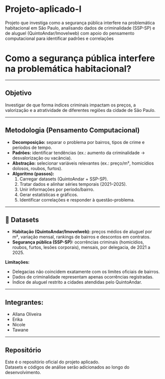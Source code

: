 # Projeto-aplicado-I
Projeto que investiga como a segurança pública interfere na problemática habitacional em São Paulo, analisando dados de criminalidade (SSP-SP) e de aluguel (QuintoAndar/Imovelweb) com apoio do pensamento computacional para identificar padrões e correlações

# Como a segurança pública interfere na problemática habitacional?  

---

## Objetivo  
Investigar de que forma índices criminais impactam os preços, a valorização e a atratividade de diferentes regiões da cidade de São Paulo.  

---

## Metodologia (Pensamento Computacional)  
- **Decomposição:** separar o problema por bairros, tipos de crime e períodos de tempo.  
- **Padrões:** identificar tendências (ex.: aumento da criminalidade → desvalorização ou vacância).  
- **Abstração:** selecionar variáveis relevantes (ex.: preço/m², homicídios dolosos, roubos, furtos).  
- **Algoritmo (passos):**  
  1. Carregar datasets (QuintoAndar + SSP-SP).  
  2. Tratar dados e alinhar séries temporais (2021–2025).  
  3. Unir informações por período/bairro.  
  4. Gerar estatísticas e gráficos.  
  5. Identificar correlações e responder à questão-problema.  

---

## 📂 Datasets  
- **Habitação (QuintoAndar/Imovelweb):** preços médios de aluguel por m², variação mensal, rankings de bairros e descontos em contratos.  
- **Segurança pública (SSP-SP):** ocorrências criminais (homicídios, roubos, furtos, lesões corporais), mensais, por delegacia, de 2021 a 2025.  

**Limitações:**  
- Delegacias não coincidem exatamente com os limites oficiais de bairros.  
- Dados de criminalidade representam apenas ocorrências registradas.  
- Índice de aluguel restrito a cidades atendidas pelo QuintoAndar.  

---

## Integrantes:
- Allana Oliveira 
- Erika
- Nicole 
- Tawane

---

## Repositório  
Este é o repositório oficial do projeto aplicado.  
Datasets e códigos de análise serão adicionados ao longo do desenvolvimento.  
